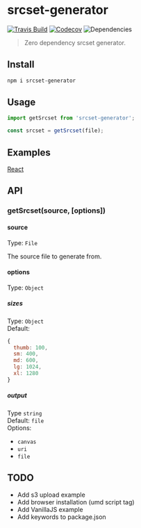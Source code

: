 # srcset-generator

[![Travis Build](https://img.shields.io/travis/redhair/srcset-generator)](https://travis-ci.org/redhair/srcset-generator)
[![Codecov](https://img.shields.io/codecov/c/github/redhair/srcset-generator)](https://codecov.io/gh/redhair/srcset-generator)
![Dependencies](https://img.shields.io/david/redhair/srcset-generator)

> Zero dependency srcset generator.

## Install

```bash
npm i srcset-generator
```

## Usage

```js
import getSrcset from 'srcset-generator';

const srcset = getSrcset(file);
```

## Examples

[React](https://codesandbox.io/s/srcset-generator-h25p9)

## API

### getSrcset(source, [options])

#### source

Type: `File`

The source file to generate from.

#### options

Type: `Object`

##### sizes

Type: `Object`<br>
Default:

```js
{
  thumb: 100,
  sm: 400,
  md: 600,
  lg: 1024,
  xl: 1280
}
```

##### output

Type `string`<br>
Default: `file`<br>
Options:

- `canvas`
- `uri`
- `file`

## TODO

- Add s3 upload example
- Add browser installation (umd script tag)
- Add VanillaJS example
- Add keywords to package.json
